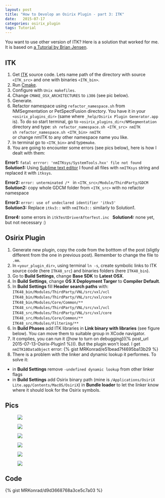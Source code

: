 ```yaml
---
layout: post
title: "How to Devolop an Osirix Plugin - part 3: ITK"
date:   2015-07-17
categories: osirix_plugin
tags: Tutorial
---
```


You want to use other version of ITK?  Here is a solution that worked for me.  It is based on [a Tutorial by Brian Jensen](http://campar.in.tum.de/Students/SepOsiriXSegmentation).

## ITK
1. Get [ITK](http://www.itk.org/) source code. Lets name path of the directory with source ``<ITK_src>`` and one with binaries ``<ITK_bin>``.
2. Run [Cmake](www.cmake.org). 
3. Configure with ``Unix makefiles``.
4. Change ``CMAKE_OSX_ARCHITECTURES`` to ``i386`` (see pic below).
5. Generate.
6. Refactor namespace using ``refactor_namespace.sh`` from NMSegmentation or PetSpectFusion directory. You have it in your ``<osirix_plugins_dir>`` (same where ``_help/Osirix Plugin Generator.app`` is). To do so start terminal, go to ``<osirix_plugins_dir>/NMSegmentation`` directory and type:
   ``sh refactor_namespace.sh <ITK_src> nmITK``  
   ``sh refactor_namespace.sh <ITK_bin> nmITK``  
   or change nmITK to any other namespace name you like.
7. In terminal go to ``<ITK_bin>`` and type``make``.
8. You are going to encounter some errors (see pics below), here is how I dealt with them:

**Error1:** ``fatal errror: 'nmITKsys/SystemTools.hxx' file not found``  
**Solution1:** Using [Sublime text editor](http://www.sublimetext.com/) I found all files with ``nmITKsys`` string and replaced it with ``itksys``.

**Error2:** ``error: unterminated /* `` in ``<ITK_src>/Module/ThirdParty/GDCM``  
**Solution2:** copy whole GDCM folder from ``<ITK_src>`` with no refactor namespace

**Error3:** ``error: use of undeclared identifier 'itkv3'``  
**Solution3:** Replace ``itkv3::`` with ``nmITKv3::`` similarly to Solution1.

**Error4:** some errors in ``itkTestDriverAfterTest.inc `` 
**Solution4:** none yet, but not necessary :)

## Osirix Plugin

1. Generate new plugin, copy the code from the botttom of the post (sligtly different from the one in previous post). Remember to change the file to ``.mm``. 
2. In ``<your_plugin_dir>``, using terminal ``ln -s``, create symbolic links to ITK source code (here ``ITK48_src``) and binaries folders (here ``ITK48_bin``). 
3. Go to **Build Settings**, change **Base SDK** to **Latest OSX**.
4. In **Build Settings**, change **OS X Deployment Targer** to **Compiler Default**.
5. In **Build Settings** fill **Header search paths** with:  
   ``ITK48_bin/Modules/ThirdParty/VNL/src/vxl/vcl``  
   ``ITK48_bin/Modules/ThirdParty/VNL/src/vxl/core``  
   ``ITK48_bin/Modules/Core/Common/**``   
   ``ITK48_src/Modules/ThirdParty/VNL/src/vxl/vcl``     
   ``ITK48_src/Modules/ThirdParty/VNL/src/vxl/core``  
   ``ITK48_src/Modules/Core/Common/**``  
   ``ITK48_src/Modules/Filtering/**`` 
5. In **Build Phases** add ITK libraries in **Link binary with libraries** (see figure below). You can move them to suitable group in XCode navigator. 
6. It complies, you can run it ([how to turn on debugging]({% post_url 2015-07-13-Osirix-Plugin1 %})). But the plugin won't load. I get ``nmITK10DataObject`` error: {% gist MRKonrad/e51bead7f4695ba13b29 %}
6. There is a problem with the linker and dynamic lookup it performes. To solve it:
* in **Build Settings** remove ``-undefined dynamic lookup`` from other linker flags
* in **Build Settings** add Osirix binary path (mine is ``/Applications/OsiriX Lite.app/Contents/MacOS/OsiriX``) in **Bundle loader** to let the linker know where it should look for the Osirix symbols.

## Pics 

<figure>
  <a href="{{ site.url }}/images/Tutorial/cmakeSettings.png"><img src="{{ site.url }}/images/Tutorial/cmakeSettings.png"></a>
</figure>
<figure>
  <a href="{{ site.url }}/images/Tutorial/error_nmITKsys.png"><img src="{{ site.url }}/images/Tutorial/error_nmITKsys.png"></a>
</figure>
<figure>
  <a href="{{ site.url }}/images/Tutorial/error_GDCM.png"><img src="{{ site.url }}/images/Tutorial/error_GDCM.png"></a>
</figure>
<figure>
  <a href="{{ site.url }}/images/Tutorial/error_itkv3.png"><img src="{{ site.url }}/images/Tutorial/error_itkv3.png"></a>
</figure>
<figure>
  <a href="{{ site.url }}/images/Tutorial/error_itkTestDriver.png"><img src="{{ site.url }}/images/Tutorial/error_itkTestDriver.png"></a>
</figure>
<figure>
  <a href="{{ site.url }}/images/Tutorial/PhaseSettings.png"><img src="{{ site.url }}/images/Tutorial/PhaseSettings.png"></a>
</figure>

## Code

{% gist MRKonrad/d9d3668768a3ce5c7a03 %}

